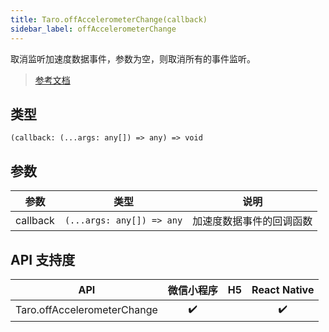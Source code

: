 ```yaml
---
title: Taro.offAccelerometerChange(callback)
sidebar_label: offAccelerometerChange
---
```


取消监听加速度数据事件，参数为空，则取消所有的事件监听。

> [参考文档](https://developers.weixin.qq.com/miniprogram/dev/api/device/accelerometer/wx.offAccelerometerChange.html)

## 类型

```tsx
(callback: (...args: any[]) => any) => void
```

## 参数

<table>
  <thead>
    <tr>
      <th>参数</th>
      <th>类型</th>
      <th>说明</th>
    </tr>
  </thead>
  <tbody>
    <tr>
      <td>callback</td>
      <td><code>(...args: any[]) =&gt; any</code></td>
      <td>加速度数据事件的回调函数</td>
    </tr>
  </tbody>
</table>

## API 支持度

|             API             | 微信小程序 | H5 | React Native |
|:---------------------------:|:-----:|:--:|:------------:|
| Taro.offAccelerometerChange |  ✔️   |    |      ✔️      |
